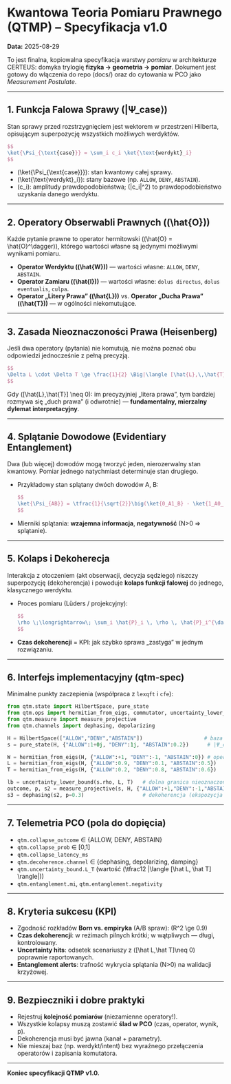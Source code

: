 # Kwantowa Teoria Pomiaru Prawnego (QTMP) – Specyfikacja v1.0

**Data:** 2025-08-29

To jest finalna, kopiowalna specyfikacja warstwy _pomiaru_ w architekturze CERTEUS: domyka trylogię **fizyka → geometria → pomiar**. Dokument jest gotowy do włączenia do repo (docs/) oraz do cytowania w PCO jako _Measurement Postulate_.

---

## 1. Funkcja Falowa Sprawy (|Ψ_case⟩)

Stan sprawy przed rozstrzygnięciem jest wektorem w przestrzeni Hilberta, opisującym superpozycję wszystkich możliwych werdyktów.

```latex
$$
\ket{\Psi_{\text{case}}} = \sum_i c_i \ket{\text{werdykt}_i}
$$
```

- \(\ket{\Psi\_{\text{case}}}\): stan kwantowy całej sprawy.
- \(\ket{\text{werdykt}\_i}\): stany bazowe (np. `ALLOW`, `DENY`, `ABSTAIN`).
- \(c_i\): amplitudy prawdopodobieństwa; \(|c_i|^2\) to prawdopodobieństwo uzyskania danego werdyktu.

---

## 2. Operatory Obserwabli Prawnych (\(\hat{O}\))

Każde pytanie prawne to operator hermitowski (\(\hat{O} = \hat{O}^\dagger\)), którego wartości własne są jedynymi możliwymi wynikami pomiaru.

- **Operator Werdyktu (\(\hat{W}\))** — wartości własne: `ALLOW`, `DENY`, `ABSTAIN`.
- **Operator Zamiaru (\(\hat{I}\))** — wartości własne: `dolus directus`, `dolus eventualis`, `culpa`.
- **Operator „Litery Prawa” (\(\hat{L}\))** vs. **Operator „Ducha Prawa” (\(\hat{T}\))** — w ogólności niekomutujące.

---

## 3. Zasada Nieoznaczoności Prawa (Heisenberg)

Jeśli dwa operatory (pytania) nie komutują, nie można poznać obu odpowiedzi jednocześnie z pełną precyzją.

```latex
$$
\Delta L \cdot \Delta T \ge \frac{1}{2} \Big|\langle [\hat{L},\,\hat{T}] \rangle\Big|
$$
```

Gdy \([\hat{L},\hat{T}] \neq 0\): im precyzyjniej „litera prawa”, tym bardziej rozmywa się „duch prawa” (i odwrotnie) — **fundamentalny, mierzalny dylemat interpretacyjny**.

---

## 4. Splątanie Dowodowe (Evidentiary Entanglement)

Dwa (lub więcej) dowodów mogą tworzyć jeden, nierozerwalny stan kwantowy. Pomiar jednego natychmiast determinuje stan drugiego.

- Przykładowy stan splątany dwóch dowodów A, B:
  ```latex
  $$
  \ket{\Psi_{AB}} = \tfrac{1}{\sqrt{2}}\big(\ket{0_A1_B} - \ket{1_A0_B}\big)
  $$
  ```
- Mierniki splątania: **wzajemna informacja**, **negatywność** (N>0 ⇒ splątanie).

---

## 5. Kolaps i Dekoherecja

Interakcja z otoczeniem (akt obserwacji, decyzja sędziego) niszczy superpozycję (dekoherencja) i powoduje **kolaps funkcji falowej** do jednego, klasycznego werdyktu.

- Proces pomiaru (Lüders / projekcyjny):
  ```latex
  $$
  \rho \;\longrightarrow\; \sum_i \hat{P}_i \, \rho \, \hat{P}_i^{\dagger},\qquad \hat{P}_i=\ket{i}\!\bra{i}
  $$
  ```
- **Czas dekoherencji** = KPI: jak szybko sprawa „zastyga” w jednym rozwiązaniu.

---

## 6. Interfejs implementacyjny (qtm-spec)

Minimalne punkty zaczepienia (współpraca z `lexqft` i `cfe`):

```python
from qtm.state import HilbertSpace, pure_state
from qtm.ops import hermitian_from_eigs, commutator, uncertainty_lower_bound
from qtm.measure import measure_projective
from qtm.channels import dephasing, depolarizing

H = HilbertSpace(["ALLOW","DENY","ABSTAIN"])                    # baza werdyktu
s = pure_state(H, {"ALLOW":1+0j, "DENY":1j, "ABSTAIN":0.2})      # |Ψ_case>

W = hermitian_from_eigs(H, {"ALLOW":+1, "DENY":-1, "ABSTAIN":0}) # operator werdyktu
L = hermitian_from_eigs(H, {"ALLOW":0.9, "DENY":0.1, "ABSTAIN":0.5})
T = hermitian_from_eigs(H, {"ALLOW":0.2, "DENY":0.8, "ABSTAIN":0.6})

lb = uncertainty_lower_bound(s.rho, L, T)   # dolna granica nieoznaczoności
outcome, p, s2 = measure_projective(s, H, {"ALLOW":+1,"DENY":-1,"ABSTAIN":0})
s3 = dephasing(s2, p=0.3)                   # dekoherencja (ekspozycja publiczna)
```

---

## 7. Telemetria PCO (pola do dopięcia)

- `qtm.collapse_outcome` ∈ {ALLOW, DENY, ABSTAIN}
- `qtm.collapse_prob` ∈ [0,1]
- `qtm.collapse_latency_ms`
- `qtm.decoherence.channel` ∈ {dephasing, depolarizing, damping}
- `qtm.uncertainty_bound.L_T` (wartość \(\tfrac12 |\langle [\hat L, \hat T] \rangle|\))
- `qtm.entanglement.mi`, `qtm.entanglement.negativity`

---

## 8. Kryteria sukcesu (KPI)

- Zgodność rozkładów **Born vs. empiryka** (A/B spraw): \(R^2 \ge 0.9\)
- **Czas dekoherencji**: w reżimach pilnych krótki; w wątpliwych — długi, kontrolowany.
- **Uncertainty hits**: odsetek scenariuszy z \([\hat L,\hat T]\neq 0\) poprawnie raportowanych.
- **Entanglement alerts**: trafność wykrycia splątania (N>0) na walidacji krzyżowej.

---

## 9. Bezpieczniki i dobre praktyki

- Rejestruj **kolejność pomiarów** (niezamienne operatory!).
- Wszystkie kolapsy muszą zostawić **ślad w PCO** (czas, operator, wynik, p).
- Dekoherencja musi być jawna (kanał + parametry).
- Nie mieszaj baz (np. werdykt/intent) bez wyraźnego przełączenia operatorów i zapisania komutatora.

---

**Koniec specyfikacji QTMP v1.0.**
